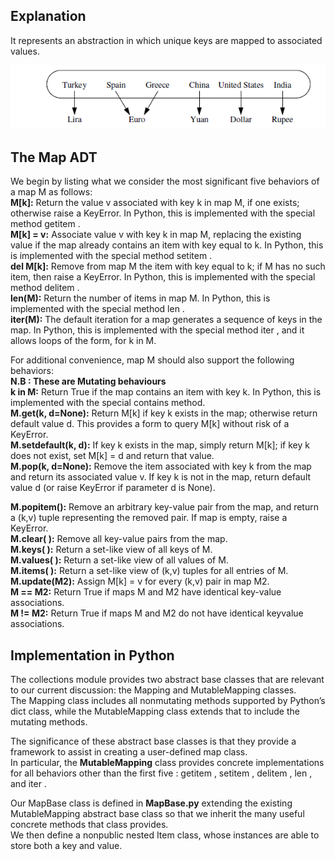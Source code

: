 
## Explanation
It represents an abstraction in which unique keys are mapped
to associated values.

![Map](map.PNG)

## The Map ADT
We begin by listing what we consider the
most significant five behaviors of a map M as follows: <br>
**M[k]:** Return the value v associated with key k in map M, if
one exists; otherwise raise a KeyError. In Python, this is
implemented with the special method getitem . <br>
**M[k] = v:** Associate value v with key k in map M, replacing the existing
value if the map already contains an item with key
equal to k. In Python, this is implemented with the special
method setitem .<br>
**del M[k]:** Remove from map M the item with key equal to k; if M
has no such item, then raise a KeyError. In Python, this is
implemented with the special method delitem . <br>
**len(M):** Return the number of items in map M. In Python, this is
implemented with the special method len .<br>
**iter(M):** The default iteration for a map generates a sequence of
keys in the map. In Python, this is implemented with the
special method iter , and it allows loops of the form,
for k in M.

For additional convenience,
map M should also support the following behaviors: <br>
**N.B : These are Mutating behaviours** <br>
**k in M:** Return True if the map contains an item with key k. In
Python, this is implemented with the special contains
method. <br>
**M.get(k, d=None):** Return M[k] if key k exists in the map; otherwise return
default value d. This provides a form to query M[k] without
risk of a KeyError.<br>
**M.setdefault(k, d):** If key k exists in the map, simply return M[k]; if key k
does not exist, set M[k] = d and return that value.<br>
**M.pop(k, d=None):** Remove the item associated with key k from the map and
return its associated value v. If key k is not in the map,
return default value d (or raise KeyError if parameter d is
None).<br>

**M.popitem():** Remove an arbitrary key-value pair from the map, and return
a (k,v) tuple representing the removed pair. If map is
empty, raise a KeyError.<br>
**M.clear( ):** Remove all key-value pairs from the map.<br>
**M.keys( ):** Return a set-like view of all keys of M.<br>
**M.values( ):** Return a set-like view of all values of M.<br>
**M.items( ):** Return a set-like view of (k,v) tuples for all
entries of M.<br>
**M.update(M2):** Assign M[k] = v for every (k,v) pair in map M2.<br>
**M == M2:** Return True if maps M and M2 have identical key-value
associations.<br>
**M != M2:** Return True if maps M and M2 do not have identical keyvalue
associations.<br>

## Implementation in Python

The collections module provides two abstract base classes that are relevant to
our current discussion: the Mapping and MutableMapping classes.<br> The Mapping
class includes all nonmutating methods supported by Python’s dict class, while the
MutableMapping class extends that to include the mutating methods.

The significance of these abstract base classes is that they provide a framework
to assist in creating a user-defined map class. <br>
In particular, the **MutableMapping**
class provides concrete implementations for all behaviors other than the first five
: getitem , setitem , delitem , len , and iter .

Our MapBase class is defined in **MapBase.py** extending
the existing MutableMapping abstract base class so that we inherit the many
useful concrete methods that class provides. <br> We then define a nonpublic nested
Item class, whose instances are able to store both a key 
and value.
